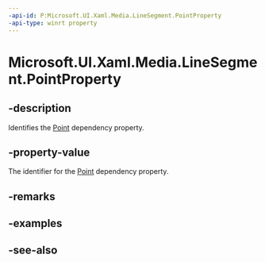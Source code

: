 ```yaml
---
-api-id: P:Microsoft.UI.Xaml.Media.LineSegment.PointProperty
-api-type: winrt property
---
```


<!-- Property syntax
public Windows.UI.Xaml.DependencyProperty PointProperty { get; }
-->

# Microsoft.UI.Xaml.Media.LineSegment.PointProperty

## -description
Identifies the [Point](linesegment_point.md) dependency property.

## -property-value
The identifier for the [Point](linesegment_point.md) dependency property.

## -remarks

## -examples

## -see-also
